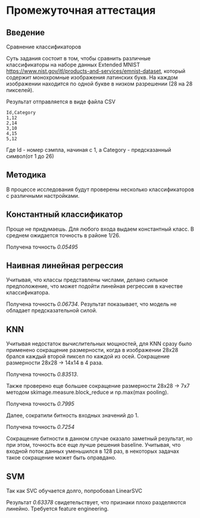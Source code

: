 # Промежуточная аттестация

## Введение
Сравнение классификаторов

Суть задания состоит в том, чтобы сравнить различные классификаторы на наборе данных Extended MNIST https://www.nist.gov/itl/products-and-services/emnist-dataset, который содержит монохромные изображения латинских букв. На каждом изображении находится по одной букве в низком разрешении (28 на 28 пикселей).

Результат отправляется в виде файла CSV 

```
Id,Category
1,12
2,14
3,10
4,15
5,12

```

Где Id - номер сэмпла, начиная с 1, а Category - предсказанный символ(от 1 до 26)


## Методика

В процессе исследования будут проверены несколько классификаторов с различными настройками.

## Константный классификатор

Проще не придумаешь. Для любого входа выдаем константный класс. В среднем ожидается точность в районе 1/26.

Получена точность *0.05495*

## Наивная линейная регрессия

Учитывая, что классы представлены числами, делано сильное предположение, что может подойти линейная регрессия в качестве классификатора.

Получена точность *0.06734*. Результат показывает, что модель не обладает предсказательной силой.

## KNN

Учитывая недостаток вычислительных мощностей, для KNN сразу было применено сокращение размерности, когда в изображении 28х28 брался каждый второй пиксел по каждой из осей. Сокращение размерности 28x28 -> 14x14 в 4 раза.

Получена точность *0.83513*.

Также проверено еще большее сокращение размерности 28x28 -> 7x7 методом skimage.measure.block_reduce и np.max(max pooling). 

Получена точность *0.7995* 

Далее, сократили битность входных значений до 1.

Получена точность *0.7254*

Сокращение битности в данном случае оказало заметный результат, но при этом, точность все еще лучше решения  baseline. Учитывая, что входной поток данных уменьшился в 128 раз, в некоторых задачах такое сокращение может быть оправдано.

## SVM
Так как SVC обучается долго, попробовал LinearSVC

Результат *0.63378* свидетельствует, что признаки плохо разделяются линейно. Требуется feature engineering.



